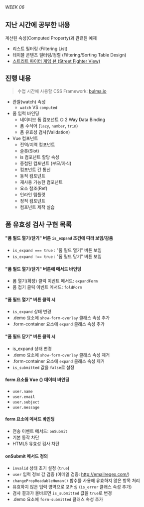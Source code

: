 ###### WEEK 06

## 지난 시간에 공부한 내용

계산된 속성(Computed Property)과 관련된 예제

- 리스트 필터링 (Filtering List)
- 테이블 콘텐츠 필터링/정렬 (Filtering/Sorting Table Design)
- [스트리트 파이터 게임 뷰 (Street Fighter View)](https://youtu.be/B16F24oCMsw)


## 진행 내용

> 수업 시간에 사용할 CSS Framework: [bulma.io](http://bulma.io/)

- 관찰(watch) 속성
  - `watch` VS `computed`
- 폼 입력 바인딩
  - 네이티브 폼 컴포넌트 ⌬ 2 Way Data Binding
  - 폼 수식어 (`lazy`, `number`, `trim`)
  - 폼 유효성 검사(Validation)
- Vue 컴포넌트
  - 전역/지역 컴포넌트
  - 슬롯(Slot)
  - is 컴포넌트 할당 속성
  - 중첩된 컴포넌트 (부모/자식)
  - 컴포넌트 간 통신
  - 동적 컴포넌트
  - 재사용 가능한 컴포넌트
  - 요소 참조(Ref)
  - 인라인 템플릿
  - 정적 컴포넌트
  - 컴포넌트 제작 실습


## 폼 유효성 검사 구현 목록

#### "폼 필드 열기/닫기" 버튼 `is_expand` 조건에 따라 보임/감춤

- `is_expand === true` : "폼 필드 열기" 버튼 보임
- `is_expand !== true` : "폼 필드 닫기" 버튼 보임


#### "폼 필드 열기/닫기" 버튼에 메서드 바인딩

- 폼 열기(확장) 클릭 이벤트 메서드: `expandForm`
- 폼 접기 클릭 이벤트 메서드: `foldForm`


#### "폼 필드 열기" 버튼 클릭 시

- `is_expand` 상태 변경
- .demo 요소에 `show-form-overlay` 클래스 속성 추가
- .form-container 요소에 `expand` 클래스 속성 추가


#### "폼 필드 닫기" 버튼 클릭 시

- is_expand 상태 변경
- .demo 요소에 `show-form-overlay` 클래스 속성 제거
- .form-container 요소에 `expand` 클래스 속성 제거
- `is_submitted` 값을 `false`로 설정


#### form 요소들 Vue {} 데이터 바인딩

- `user.name`
- `user.email`
- `user.subject`
- `user.message`


#### form 요소에 메서드 바인딩

- 전송 이벤트 메서드: `onSubmit`
- 기본 동작 차단
- HTML5 유효성 검사 차단


#### onSubmit 메서드 정의

- `invalid` 상태 초기 설정 (`true`)
- `user` 입력 정보 값 검증 (이메일 검증: http://emailregex.com/)
- `changePropReadableHuman()` 함수를 사용해 유효하지 않은 항목 처리
- 유효하지 않은 입력 영역으로 포커싱 (`is_error` 클래스 속성 추가)
- 검사 결과가 올바르면 `is_submitted` 값을 `true`로 변경
- .demo 요소에 `form-submitted` 클래스 속성 추가